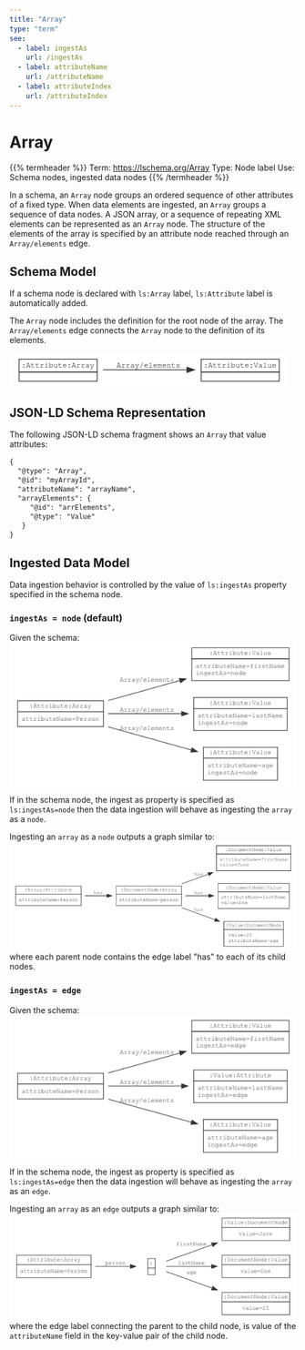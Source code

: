 ```yaml
---
title: "Array"
type: "term"
see:
  - label: ingestAs
    url: /ingestAs
  - label: attributeName
    url: /attributeName
  - label: attributeIndex
    url: /attributeIndex
---
```


# Array

{{% termheader %}}
Term: https://lschema.org/Array
Type: Node label
Use: Schema nodes, ingested data nodes
{{% /termheader %}}

In a schema, an `Array` node groups an ordered sequence of other
attributes of a fixed type. When data elements are ingested, an
`Array` groups a sequence of data nodes. A JSON array, or a sequence
of repeating XML elements can be represented as an `Array` node. The
structure of the elements of the array is specified by an attribute
node reached through an `Array/elements` edge.

## Schema Model

If a schema node is declared with `ls:Array` label, `ls:Attribute` label is
automatically added.

The `Array` node includes the definition for the root node of the
array. The `Array/elements` edge connects the `Array` node to the
definition of its elements.

![Array node model](array_node_model.png)

## JSON-LD Schema Representation

The following JSON-LD schema fragment shows an `Array` that value attributes:

```
{
  "@type": "Array",
  "@id": "myArrayId",
  "attributeName": "arrayName",
  "arrayElements": {
     "@id": "arrElements",
     "@type": "Value"
   }
}

```

## Ingested Data Model

Data ingestion behavior is controlled by the value of `ls:ingestAs`
property specified in the schema node.

### `ingestAs = node` (default)

Given the schema: ![Array as node schema ](array_as_node_schema.png)

If in the schema node, the ingest as property  is specified as `ls:ingestAs=node` then the data ingestion will 
behave as ingesting the `array` as a `node`.

Ingesting an `array` as a `node` outputs a 
graph similar to: ![Array as node](array_as_node.png)
where each parent node contains the edge label "has" to each of its child nodes. 

### `ingestAs = edge`

Given the schema: ![Array as edge schema](array_as_edge_schema.png)

If in the schema node, the ingest as property 
is specified as `ls:ingestAs=edge` then the data ingestion will behave as ingesting the `array` as an `edge`. 

Ingesting an `array` as an `edge` outputs a graph similar to: 
![Array as edge](array_as_edge.png) 
where the edge label connecting the parent to the child node, is value of the `attributeName` 
field in the key-value pair of the child node.
